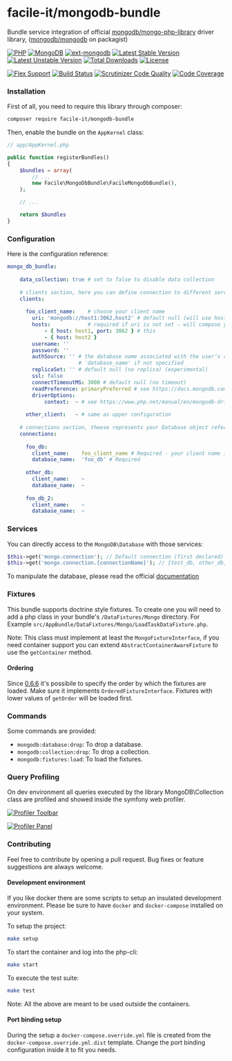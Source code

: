 # facile-it/mongodb-bundle

Bundle service integration of official [mongodb/mongo-php-library](https://github.com/mongodb/mongo-php-library) driver library, ([mongodb/mongodb](https://packagist.org/packages/mongodb/mongodb) on packagist)

[![PHP](https://img.shields.io/badge/php-%5E7.0-blue.svg)](https://img.shields.io/badge/php-%5E7.0-blue.svg)
[![MongoDB](https://img.shields.io/badge/MongoDB-%5E3.0-lightgrey.svg)](https://img.shields.io/badge/MongoDB-%5E3.0-lightgrey.svg)
[![ext-mongodb](https://img.shields.io/badge/ext_mongodb-%5E1.1.5-orange.svg)](https://img.shields.io/badge/ext_mongodb-%5E1.1.5-orange.svg)
[![Latest Stable Version](https://poser.pugx.org/facile-it/mongodb-bundle/v/stable)](https://packagist.org/packages/facile-it/mongodb-bundle)
[![Latest Unstable Version](https://poser.pugx.org/facile-it/mongodb-bundle/v/unstable)](https://packagist.org/packages/facile-it/mongodb-bundle) [![Total Downloads](https://poser.pugx.org/facile-it/mongodb-bundle/downloads)](https://packagist.org/packages/facile-it/mongodb-bundle) 
[![License](https://poser.pugx.org/facile-it/mongodb-bundle/license)](https://packagist.org/packages/facile-it/mongodb-bundle)

[![Flex Support](https://img.shields.io/badge/Flex-supported-brightgreen.svg)]()
[![Build Status](https://travis-ci.org/facile-it/mongodb-bundle.svg?branch=master)](https://travis-ci.org/facile-it/mongodb-bundle)
[![Scrutinizer Code Quality](https://scrutinizer-ci.com/g/facile-it/mongodb-bundle/badges/quality-score.png?b=master)](https://scrutinizer-ci.com/g/facile-it/mongodb-bundle/?branch=master)
[![Code Coverage](https://scrutinizer-ci.com/g/facile-it/mongodb-bundle/badges/coverage.png?b=master)](https://scrutinizer-ci.com/g/facile-it/mongodb-bundle/?branch=master)

### Installation

First of all, you need to require this library through composer:

```bash
composer require facile-it/mongodb-bundle
```

Then, enable the bundle on the `AppKernel` class:

```php
// app/AppKernel.php

public function registerBundles()
{
    $bundles = array(
        // ...
        new Facile\MongoDbBundle\FacileMongoDbBundle(),
    );

    // ...

    return $bundles
}
```

### Configuration

Here is the configuration reference:

```yaml
mongo_db_bundle:
    
    data_collection: true # set to false to disable data collection
    
    # clients section, here you can define connection to different servers or with different credentials
    clients:
    
      foo_client_name:    # choose your client name
        uri: 'mongodb://host1:3062,host2' # default null (will use hosts to build connection URI)
        hosts:            # required if uri is not set - will compose your connection URI (mongodb://host1:3062,host2:27017)
            - { host: host1, port: 3062 } # this 
            - { host: host2 }
        username: ''
        password: ''
        authSource: '' # the database name associated with the user’s credentials, defaults to connection
                       # 'database_name' if not specified
        replicaSet: '' # default null (no replica) (experimental)
        ssl: false
        connectTimeoutMS: 3000 # default null (no timeout)
        readPreference: primaryPreferred # see https://docs.mongodb.com/manual/reference/read-preference/#primary for info
        driverOptions:  
            context:  ~ # see https://www.php.net/manual/en/mongodb-driver-manager.construct.php
        
      other_client:   ~ # same as upper configuration
      
    # connections section, theese represents your Database object reference
    connections:
    
      foo_db:
        client_name:    foo_client_name # Required - your client name in clients section
        database_name:  'foo_db' # Required
        
      other_db:
        client_name:    ~
        database_name:  ~
        
      foo_db_2:
        client_name:    ~
        database_name:  ~
```

### Services

You can directly access to the `MongoDB\Database` with those services:

```php
$this->get('mongo.connection'); // Default connection (first declared)
$this->get('mongo.connection.{connectionName}'); // [test_db, other_db, test_db_2] for example
```

To manipulate the database, please read the official [documentation](http://mongodb.github.io/mongo-php-library/classes/database/)

### Fixtures
This bundle supports doctrine style fixtures.
To create one you will need to add a php class in your bundle's `/DataFixtures/Mongo` directory. 
For Example `src/AppBundle/DataFixtures/Mongo/LoadTaskDataFixture.php`.

Note: This class must implement at least the `MongoFixtureInterface`, if you need container support you can 
extend `AbstractContainerAwareFixture` to use the `getContainer` method.

#### Ordering
Since [0.6.6](https://github.com/facile-it/mongodb-bundle/releases/tag/0.6.6) it's possibile to specify the order by 
which the fixtures are loaded.
Make sure it implements `OrderedFixtureInterface`.
Fixtures with lower values of `getOrder` will be loaded first.

### Commands

Some commands are provided:

* `mongodb:database:drop`: To drop a database.
* `mongodb:collection:drop`: To drop a collection.
* `mongodb:fixtures:load`: To load the fixtures.

### Query Profiling

On dev environment all queries executed by the library MongoDB\Collection class are profiled and showed inside the symfony web profiler.

[![Profiler Toolbar](https://github.com/facile-it/mongodb-bundle/blob/master/docs/img/profiler_toolbar.png)](https://github.com/facile-it/mongodb-bundle/blob/master/docs/img/profiler_toolbar.png)

[![Profiler Panel](https://github.com/facile-it/mongodb-bundle/blob/master/docs/img/profiler_panel.png)](https://github.com/facile-it/mongodb-bundle/blob/master/docs/img/profiler_panel.png)

### Contributing

Feel free to contribute by opening a pull request.
Bug fixes or feature suggestions are always welcome.

#### Development environment

If you like docker there are some scripts to setup an insulated development environment.
Please be sure to have `docker` and `docker-compose` installed on your system.

To setup the project:
```bash
make setup
```

To start the container and log into the php-cli:
```bash
make start
```

To execute the test suite:
```bash
make test
```

Note: All the above are meant to be used outside the containers.

#### Port binding setup

During the setup a `docker-compose.override.yml` file is created from the `docker-compose.override.yml.dist` template.
Change the port binding configuration inside it to fit you needs.
